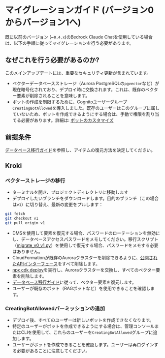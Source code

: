 # マイグレーションガイド (バージョン0からバージョン1へ)

既に以前のバージョン (~`0.4.x`)のBedrock Claude Chatを使用している場合は、以下の手順に従ってマイグレーションを行う必要があります。

## なぜこれを行う必要があるのか?

このメインアップデートには、重要なセキュリティ更新が含まれています。

- ベクターデータベースストレージ（Aurora PostgreSQLの`pgvector`など）が現在暗号化されており、デプロイ時に交換されます。これは、既存のベクター要素が削除されることを意味します。
- ボットの作成を制限するために、Cognitoユーザーグループ`CreatingBotAllowed`を導入しました。既存のユーザーはこのグループに属していないため、ボットを作成できるようにする場合は、手動で権限を割り当てる必要があります。詳細は: [ボットのカスタマイズ](../../README.md#bot-personalization)

## 前提条件

[データベース移行ガイド](./DATABASE_MIGRATION_pl-PL_ja-JP.md)を参照し、アイテムの復元方法を決定してください。

## Kroki

### ベクターストレージの移行

- ターミナルを開き、プロジェクトディレクトリに移動します
- デプロイしたいブランチをダウンロードします。目的のブランチ（この場合は`v1`）に切り替え、最新の変更をプルします：

```sh
git fetch
git checkout v1
git pull origin v1
```

- DMSを使用して要素を復元する場合、パスワードのローテーションを無効にし、データベースアクセスパスワードをメモしてください。移行スクリプト（[migrate_v0_v1.py](./migrate_v0_v1.py)）を使用して復元する場合、パスワードをメモする必要はありません。
- CloudFormationが既存のAuroraクラスターを削除できるように、[公開されたAPIインターフェース](../PUBLISH_API_pl-PL_ja-JP.md)をすべて削除します。
- [npx cdk deploy](../README.md#deploy-using-cdk)を実行し、Auroraクラスターを交換し、すべてのベクター要素を削除します。
- [データベース移行ガイド](./DATABASE_MIGRATION_pl-PL_ja-JP.md)に従って、ベクター要素を復元します。
- ユーザーが既存のボット（RAGボットなど）を使用できることを確認します。

### CreatingBotAllowedパーミッションの追加

- デプロイ後、すべてのユーザーは新しいボットを作成できなくなります。
- 特定のユーザーがボットを作成できるようにする場合は、管理コンソールまたはCLIを使用して、これらのユーザーを`CreatingBotAllowed`グループに追加します。
- ユーザーがボットを作成できることを確認します。ユーザーは再ログインする必要があることに注意してください。